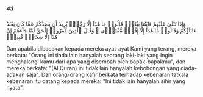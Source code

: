 ##### 43

<span class="ayah">وَإِذَا تُتْلَىٰ عَلَيْهِمْ ءَايَٰتُنَا بَيِّنَٰتٍۢ قَالُوا۟ مَا هَٰذَآ إِلَّا رَجُلٌۭ يُرِيدُ أَن يَصُدَّكُمْ عَمَّا كَانَ يَعْبُدُ ءَابَآؤُكُمْ وَقَالُوا۟ مَا هَٰذَآ إِلَّآ إِفْكٌۭ مُّفْتَرًۭى ۚ وَقَالَ ٱلَّذِينَ كَفَرُوا۟ لِلْحَقِّ لَمَّا جَآءَهُمْ إِنْ هَٰذَآ إِلَّا سِحْرٌۭ مُّبِينٌۭ</span>

<span class="ayah_translation">Dan apabila dibacakan kepada mereka ayat-ayat Kami yang terang, mereka berkata: "Orang ini tiada lain hanyalah seorang laki-laki yang ingin menghalangi kamu dari apa yang disembah oleh bapak-bapakmu", dan mereka berkata: "(Al Quran) ini tidak lain hanyalah kebohongan yang diada-adakan saja". Dan orang-orang kafir berkata terhadap kebenaran tatkala kebenaran itu datang kepada mereka: "Ini tidak lain hanyalah sihir yang nyata".</span>
